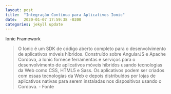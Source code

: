 ```yaml
---
layout: post
title:  "Integração Contínua para Aplicativos Ionic"
date:   2020-01-07 17:59:38 -0200
categories: jekyll update
---
```



Ionic Framework

>O Ionic é um SDK de código aberto completo para o desenvolvimento de aplicativos móveis híbridos. Construído sobre AngularJS e Apache Cordova, a Ionic fornece ferramentas e serviços para o desenvolvimento de aplicativos móveis híbridos usando tecnologias da Web como CSS, HTML5 e Sass. Os aplicativos podem ser criados com essas tecnologias da Web e depois distribuídos por lojas de aplicativos nativas para serem instaladas nos dispositivos usando o Cordova. - Fonte

